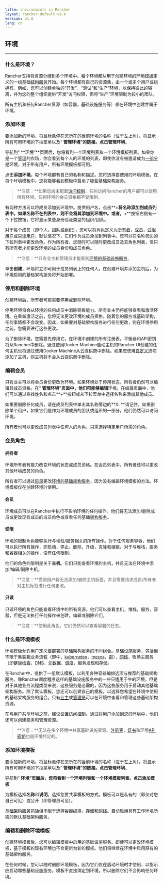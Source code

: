 ```yaml
---
title: cnvironmcnts in Rancher
layout: rancher-default-v1.6
version: v1.6
lang: cn
---
```


## 环境

------

### 什么是环境？

Rancher支持将资源分组到多个环境中。每个环境都从用于创建环境的环境[模板](https://github.com/rancher/rancher.github.io/blob/master/rancher/v1.6/cn/cnvironmcnts/index.md#what-is-an-cnvironmcnt-template)定义的一组基础[结构服务](https://github.com/rancher/rancher.github.io/blob/master/rancher/v1.6/cn/cnvironmcnts/%7B%7Bsite.baseurl%7D%7D/rancher/%7B%7Bpage.version%7D%7D/%7B%7Bpage.lang%7D%7D/rancher-services)开始。每个环境都有自己的资源集，由一个或多个用户或组拥有。例如，您可以创建单独的“开发”，“测试”和“生产”环境，以保持彼此的隔离，并为您的整个组织提供“开发”访问权限，但将“生产”环境限制为较小的团队。

所有主机和任何Rancher资源（如容器，基础设施服务等）都在环境中创建并属于环境。

### 添加环境

要添加新的环境，将鼠标悬停在您所在的当前环境的名称（位于左上角）。将显示所有可用环境的下拉菜单以及“ **管理环境”**的链接。点击**管理环境**。

导航到“ **环境”**页面后，您将看到一个环境列表和一个环境模板列表。如果你是一个[管理](https://github.com/rancher/rancher.github.io/blob/master/rancher/v1.6/cn/cnvironmcnts/%7B%7Bsite.baseurl%7D%7D/rancher/%7B%7Bpage.version%7D%7D/%7B%7Bpage.lang%7D%7D/configuration/accounts/#admin)的农场，你会看到每个人的环境的列表，即使你没有被邀请成为[一部分](https://github.com/rancher/rancher.github.io/blob/master/rancher/v1.6/cn/cnvironmcnts/%7B%7Bsite.baseurl%7D%7D/rancher/%7B%7Bpage.version%7D%7D/%7B%7Bpage.lang%7D%7D/cnvironmcnts/#membership-roles)是环境。对于所有用户，所有环境模板都可用。

点击**添加环境**。每个环境都有自己的名称和描述。您将选择要使用的环境模板。在每个环境模板中，您将能够看到模板中启用了哪些基础架构服务。

> **注意：**如果您尚未配置[访问控制](https://github.com/rancher/rancher.github.io/blob/master/rancher/v1.6/cn/cnvironmcnts/%7B%7Bsite.baseurl%7D%7D/rancher/%7B%7Bpage.version%7D%7D/%7B%7Bpage.lang%7D%7D/configuration/access-control)，任何访问Rancher的用户都可以使用所有环境。任何环境的会员资格都不受限制。

有两种方法可以将成员添加到环境中。提供用户名，点击**+**将名称添加到成员列表中。如果名称不在列表中，则不会将其添加到环境中。或者，**+**按钮右侧有一个下拉按钮，它将显示某些身份验证类型的组织/团队。

对于每个成员（即个人，团队或组织），您可以将角色定义为[所有者](https://github.com/rancher/rancher.github.io/blob/master/rancher/v1.6/cn/cnvironmcnts/index.md#owners)，[成员](https://github.com/rancher/rancher.github.io/blob/master/rancher/v1.6/cn/cnvironmcnts/index.md#members)，[受限用户](https://github.com/rancher/rancher.github.io/blob/master/rancher/v1.6/cn/cnvironmcnts/index.md#restricted)或[只读用户](https://github.com/rancher/rancher.github.io/blob/master/rancher/v1.6/cn/cnvironmcnts/index.md#read-only)。默认情况下，它们作为成员添加到列表中。您可以在名称旁边的下拉列表中更改角色。作为所有者，您随时可以随时更改成员及其角色列表，但只有所有者才能更改环境的成员身份和成员角色。

> **注意：**只有业主和管理员才能看到[环境的基础设施服务](https://github.com/rancher/rancher.github.io/blob/master/rancher/v1.6/cn/cnvironmcnts/%7B%7Bsite.baseurl%7D%7D/rancher/%7B%7Bpage.version%7D%7D/%7B%7Bpage.lang%7D%7D/rancher-services)。

单击**创建**，环境将立即可用于成员列表上的任何人。在创建环境并添加主机后，为环境启用的基础架构服务将开始部署。

### 停用和删除环境

创建环境后，所有者可能需要停用或删除环境。

停用环境将会从环境的任何成员中消除观看能力。所有业主仍将能够查看和激活环境。在重新激活之前，您将无法更改环境的成员资格。随着您的服务或基础架构，任何事情都不会改变。因此，如果要对基础架构服务进行任何更改，则在环境停用之前，您需要进行这些更改。

为了删除环境，您需要先停用它。在环境中创建的所有注册表，平衡器和API密钥将从Rancher中删除。通过使用Docker Machine启动主机的Rancher UI创建的任何主机也将通过使用Docker Machine从云提供商中删除。如果您使用[自定义](https://github.com/rancher/rancher.github.io/blob/master/rancher/v1.6/cn/cnvironmcnts/%7B%7Bsite.baseurl%7D%7D/rancher/%7B%7Bpage.version%7D%7D/%7B%7Bpage.lang%7D%7D/hosts/custom)选项添加了主机，则主机将不会从云提供商中删除。

### 编辑会员

只有业主可以将会员身份更改为环境。如果环境处于停用状态，所有者仍然可以编辑其成员资格。在“ **管理环境”**页面中，他们将能够**编辑**环境。在编辑页面中，他们可以通过查找姓名和点击**+**按钮或从下拉菜单中选择名称来添加其他成员。

如果要删除任何成员，请在成员列表中单击其名称旁边的**X. **请记住，如果删除单个用户，如果它们是作为环境成员的团队或组织的一部分，他们仍然可以访问环境。

所有者也可以更改成员列表中任何人的角色。只需选择特定用户所需的角色。

### 会员角色

#### 拥有者

环境所有者有能力改变环境的状态或成员资格。在会员列表中，所有者还可以更改其他环境成员的角色。

所有者可以通过[目录](https://github.com/rancher/rancher.github.io/blob/master/rancher/v1.6/cn/cnvironmcnts/%7B%7Bsite.baseurl%7D%7D/rancher/%7B%7Bpage.version%7D%7D/%7B%7Bpage.lang%7D%7D/catalog)更改[环境的基础架构服务](https://github.com/rancher/rancher.github.io/blob/master/rancher/v1.6/cn/cnvironmcnts/%7B%7Bsite.baseurl%7D%7D/rancher/%7B%7Bpage.version%7D%7D/%7B%7Bpage.lang%7D%7D/rancher-services)，因为没有编辑环境模板的方法。环境模板仅在创建环境时使用。

#### 会员

环境成员可以在Rancher中执行不影响环境的任何操作。他们将无法添加/删除成员或更改现有成员的成员角色或查看任何基础[架构服务](https://github.com/rancher/rancher.github.io/blob/master/rancher/v1.6/cn/cnvironmcnts/%7B%7Bsite.baseurl%7D%7D/rancher/%7B%7Bpage.version%7D%7D/%7B%7Bpage.lang%7D%7D/rancher-services)。

#### 受限

环境的限制角色能够执行与堆栈/服务相关的所有操作。对于任何服务容器，他们可以执行所有操作，即启动，停止，删除，升级，克隆和编辑。对于与堆栈，服务和容器相关的操作，没有任何限制。

他们的角色的限制是关于**主机**。它们只能查看环境的主机，并且无法在环境中添加/编辑/删除主机。

> **注意：**受限用户将无法添加/删除主机标签，并且需要请求成员/所有者对主机标签进行任何更改。

#### 只读

只读环境的角色只能查看环境中的所有资源。他们可以查看主机，堆栈，服务，容器，但是无法执行任何操作来创建，编辑或删除它们。

> **注意：**使用此角色，它们仍然可以查看容器的日志。

### 什么是环境模板

环境模板允许用户定义要部署的基础架构服务的不同组合。基础设施服务，包括但不限于集装箱业务流程（即牛，[kubernetes](https://github.com/rancher/rancher.github.io/blob/master/rancher/v1.6/cn/cnvironmcnts/%7B%7Bsite.baseurl%7D%7D/rancher/%7B%7Bpage.version%7D%7D/%7B%7Bpage.lang%7D%7D/kubernetes)，[mesos](https://github.com/rancher/rancher.github.io/blob/master/rancher/v1.6/cn/cnvironmcnts/%7B%7Bsite.baseurl%7D%7D/rancher/%7B%7Bpage.version%7D%7D/%7B%7Bpage.lang%7D%7D/mesos)，[群](https://github.com/rancher/rancher.github.io/blob/master/rancher/v1.6/cn/cnvironmcnts/%7B%7Bsite.baseurl%7D%7D/rancher/%7B%7Bpage.version%7D%7D/%7B%7Bpage.lang%7D%7D/swarm)），[网络](https://github.com/rancher/rancher.github.io/blob/master/rancher/v1.6/cn/cnvironmcnts/%7B%7Bsite.baseurl%7D%7D/rancher/%7B%7Bpage.version%7D%7D/%7B%7Bpage.lang%7D%7D/rancher-services/networking)，牧场主服务（即[健康检查](https://github.com/rancher/rancher.github.io/blob/master/rancher/v1.6/cn/cnvironmcnts/%7B%7Bsite.baseurl%7D%7D/rancher/%7B%7Bpage.version%7D%7D/%7B%7Bpage.lang%7D%7D/cattle/health-checks)，[DNS](https://github.com/rancher/rancher.github.io/blob/master/rancher/v1.6/cn/cnvironmcnts/%7B%7Bsite.baseurl%7D%7D/rancher/%7B%7Bpage.version%7D%7D/%7B%7Bpage.lang%7D%7D/rancher-services/dns-service)，[元数据](https://github.com/rancher/rancher.github.io/blob/master/rancher/v1.6/cn/cnvironmcnts/%7B%7Bsite.baseurl%7D%7D/rancher/%7B%7Bpage.version%7D%7D/%7B%7Bpage.lang%7D%7D/rancher-services/metadata)，[调度](https://github.com/rancher/rancher.github.io/blob/master/rancher/v1.6/cn/cnvironmcnts/%7B%7Bsite.baseurl%7D%7D/rancher/%7B%7Bpage.version%7D%7D/%7B%7Bpage.lang%7D%7D/cattle/scheduling)，服务发现和[存储](https://github.com/rancher/rancher.github.io/blob/master/rancher/v1.6/cn/cnvironmcnts/%7B%7Bsite.baseurl%7D%7D/rancher/%7B%7Bpage.version%7D%7D/%7B%7Bpage.lang%7D%7D/rancher-services/storage-service)。

在Rancher中，提供了一组默认模板，以利用各种容器编排选项与推荐的基础架构服务。像Rancher调度程序这样的基础设施服务中的一些只适用于牛的环境，但是对于其他业务流程类型来说，这些服务是必需的，因为这些服务用于启动其他基础架构服务。除了默认模板，您还可以创建自己的模板，以选择您希望在环境中使用的基础架构服务的组合。只有[业主](https://github.com/rancher/rancher.github.io/blob/master/rancher/v1.6/cn/cnvironmcnts/index.md#owners)或[管理员](https://github.com/rancher/rancher.github.io/blob/master/rancher/v1.6/cn/cnvironmcnts/%7B%7Bsite.baseurl%7D%7D/rancher/%7B%7Bpage.version%7D%7D/%7B%7Bpage.lang%7D%7D/configuration/access-control/#admin)可以在环境中查看和管理这些基础架构资源。

在与用户共享环境之前，建议设置[访问控制](https://github.com/rancher/rancher.github.io/blob/master/rancher/v1.6/cn/cnvironmcnts/%7B%7Bsite.baseurl%7D%7D/rancher/%7B%7Bpage.version%7D%7D/%7B%7Bpage.lang%7D%7D/configuration/access-control)。通过将用户添加到您的环境中，他们还可以创建服务和管理资源。

> **注意：**无法在多个环境中共享基础设施资源。[注册表](https://github.com/rancher/rancher.github.io/blob/master/rancher/v1.6/cn/cnvironmcnts/%7B%7Bsite.baseurl%7D%7D/rancher/%7B%7Bpage.version%7D%7D/%7B%7Bpage.lang%7D%7D/cnvironmcnts/registries)，[证书](https://github.com/rancher/rancher.github.io/blob/master/rancher/v1.6/cn/cnvironmcnts/%7B%7Bsite.baseurl%7D%7D/rancher/%7B%7Bpage.version%7D%7D/%7B%7Bpage.lang%7D%7D/cnvironmcnts/certificates)和环境[API密钥](https://github.com/rancher/rancher.github.io/blob/master/rancher/v1.6/cn/cnvironmcnts/%7B%7Bsite.baseurl%7D%7D/rancher/%7B%7Bpage.version%7D%7D/%7B%7Bpage.lang%7D%7D/api/api-keys)也是环境特定的。

### 添加环境模板

要添加新的环境，将鼠标悬停在您所在的当前环境的名称（位于左上角）。将显示所有可用环境的下拉菜单以及“ **管理环境”**的链接。点击**管理环境**。

导航到“ **环境”**页面后，您将看到一个环境列表和一个环境模板列表。点击**添加模板**

为模板选择**名称**和**说明**。选择您要共享模板的方式。模板可以是私有的（即仅对您自己可见）或公开（即管理员可见）。

[基础架构服务](https://github.com/rancher/rancher.github.io/blob/master/rancher/v1.6/cn/cnvironmcnts/%7B%7Bsite.baseurl%7D%7D/rancher/%7B%7Bpage.version%7D%7D/%7B%7Bpage.lang%7D%7D/rancher-services)包括但不限于选择容器编排，[存储](https://github.com/rancher/rancher.github.io/blob/master/rancher/v1.6/cn/cnvironmcnts/%7B%7Bsite.baseurl%7D%7D/rancher/%7B%7Bpage.version%7D%7D/%7B%7Bpage.lang%7D%7D/rancher-services/storage-service)和[网络](https://github.com/rancher/rancher.github.io/blob/master/rancher/v1.6/cn/cnvironmcnts/%7B%7Bsite.baseurl%7D%7D/rancher/%7B%7Bpage.version%7D%7D/%7B%7Bpage.lang%7D%7D/rancher-services/networking)。自动启用具有工作环境所需的默认基础架构服务。

### 编辑和删除环境模板

创建环境模板后，您可以编辑模板中启用的基础设施服务。即使可以更改环境模板，基于模板的现有环境也不会更新为新的模板。他们将继续在环境中启用原有的基础架构服务。

在任何时候，您可以随时删除环境模板，因为它们仅在启动环境时才使用，以指示应启动哪些基础设施服务。模板不直接绑定到环境，所以删除它们不会影响任何环境。
